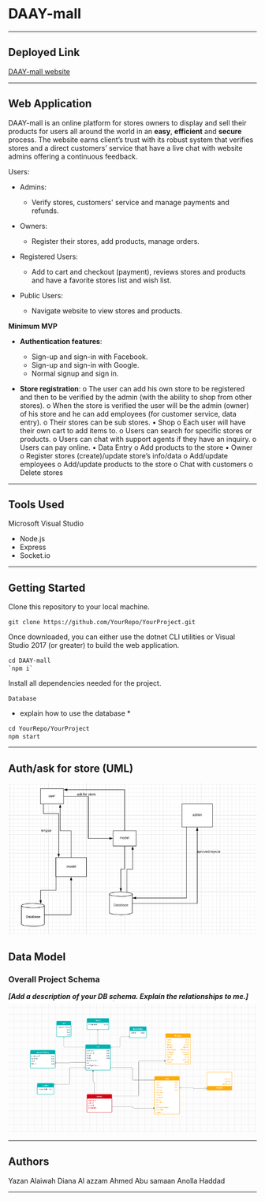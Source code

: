 # DAAY-mall

---

## Deployed Link

[DAAY-mall website](https://daaymall-401-project.herokuapp.com/)

---

## Web Application

DAAY-mall is an online platform for stores owners to display and sell their products for users all around the world in an **easy**, **efficient** and **secure** process. The website earns client’s trust with its robust system that verifies stores and a direct customers’ service that have a live chat with website admins offering a continuous feedback.

Users:

- Admins: 
  * Verify stores, customers' service and manage payments and refunds.

- Owners: 
  * Register their stores, add products, manage orders.

- Registered Users:
  * Add to cart and checkout (payment), reviews stores and products and have a favorite stores list and wish list.

- Public Users:
  * Navigate website to view stores and products.


**Minimum MVP** 

- **Authentication features**:
  * Sign-up and sign-in with Facebook.
  * Sign-up and sign-in with Google.
  * Normal signup and sign in.

- **Store registration**:
o The user can add his own store to be registered and then to be verified by the admin (with the ability to shop from other stores).
o When the store is verified the user will be the admin (owner) of his store and he can add employees (for customer service, data entry).
o Their stores can be sub stores.
• Shop
o Each user will have their own cart to add items to.
o Users can search for specific stores or products.
o Users can chat with support agents if they have an inquiry.
o Users can pay online.
• Data Entry
o Add products to the store
• Owner
o Register stores (create)/update store’s info/data
o Add/update employees
o Add/update products to the store
o Chat with customers
o Delete stores

---

## Tools Used

Microsoft Visual Studio

- Node.js
- Express
- Socket.io

---

## Getting Started

Clone this repository to your local machine.

```
git clone https://github.com/YourRepo/YourProject.git
```

Once downloaded, you can either use the dotnet CLI utilities or Visual Studio 2017 (or greater) to build the web application.

```
cd DAAY-mall
`npm i`
```

Install all dependencies needed for the project.

```
Database
```

- explain how to use the database \*

```
cd YourRepo/YourProject
npm start
```

---

<!-- ## Usage

***[Provide some images of your app that shows how it can be used with brief description as title]***

### Overview of Recent Posts

![Overview of Recent Posts](https://via.placeholder.com/500x250)

### Creating a Post

![Post Creation](https://via.placeholder.com/500x250)

### Enriching a Post

![Enriching Post](https://via.placeholder.com/500x250)

### Viewing Post Details

![Details of Post](https://via.placeholder.com/500x250)

---------------------------

## Data Flow (Frontend, Backend, REST API)

***[Add a clean and clear explanation of what the data flow is. Walk me through it.]***
![Data Flow Diagram](/assets/img/Flowchart.png)

--------------------------- -->

## Auth/ask for store (UML)

![auth](/assets/umlauth.PNG)

## Data Model

### Overall Project Schema

**_[Add a description of your DB schema. Explain the relationships to me.]_**
![Database Schema](./assets/schemas.png)

---

## Authors

Yazan Alaiwah
Diana Al azzam
Ahmed Abu samaan
Anolla Haddad

---
